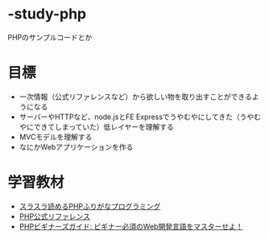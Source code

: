 # -study-php
PHPのサンプルコードとか

# 目標
- 一次情報（公式リファレンスなど）から欲しい物を取り出すことができるようになる
- サーバーやHTTPなど、node.jsとFE Expressでうやむやにしてきた（うやむやにできてしまっていた）低レイヤーを理解する
- MVCモデルを理解する
- なにかWebアプリケーションを作る

# 学習教材

- [スラスラ読めるPHPふりがなプログラミング](https://www.amazon.co.jp/%E3%82%B9%E3%83%A9%E3%82%B9%E3%83%A9%E8%AA%AD%E3%82%81%E3%82%8B-PHP%E3%81%B5%E3%82%8A%E3%81%8C%E3%81%AA%E3%83%97%E3%83%AD%E3%82%B0%E3%83%A9%E3%83%9F%E3%83%B3%E3%82%B0-%E3%81%B5%E3%82%8A%E3%81%8C%E3%81%AA%E3%83%97%E3%83%AD%E3%82%B0%E3%83%A9%E3%83%9F%E3%83%B3%E3%82%B0%E3%82%B7%E3%83%AA%E3%83%BC%E3%82%BA-%E3%83%94%E3%82%AF%E3%82%B7%E3%83%96%E6%A0%AA%E5%BC%8F%E4%BC%9A%E7%A4%BE-ebook/dp/B07Z63J7Z4)
- [PHP公式リファレンス](https://www.php.net/manual/ja/index.php)
- [PHPビギナーズガイド: ビギナー必須のWeb開発言語をマスターせよ！ ](https://www.amazon.co.jp/PHP%E3%83%93%E3%82%AE%E3%83%8A%E3%83%BC%E3%82%BA%E3%82%AC%E3%82%A4%E3%83%89-%E3%83%93%E3%82%AE%E3%83%8A%E3%83%BC%E5%BF%85%E9%A0%88%E3%81%AEWeb%E9%96%8B%E7%99%BA%E8%A8%80%E8%AA%9E%E3%82%92%E3%83%9E%E3%82%B9%E3%82%BF%E3%83%BC%E3%81%9B%E3%82%88%EF%BC%81-PRIMER%E3%82%B7%E3%83%AA%E3%83%BC%E3%82%BA-libro%E3%83%96%E3%83%83%E3%82%AF%E3%82%B9-%E6%8E%8C%E7%94%B0%E6%B4%A5%E8%80%B6%E4%B9%83-ebook/dp/B01ABI7IGO/ref=sr_1_1?__mk_ja_JP=%E3%82%AB%E3%82%BF%E3%82%AB%E3%83%8A&dchild=1&keywords=php%E3%83%93%E3%82%AE%E3%83%8A%E3%83%BC%E3%82%BA%E3%82%AC%E3%82%A4%E3%83%89&qid=1596876512&s=digital-text&sr=1-1)
